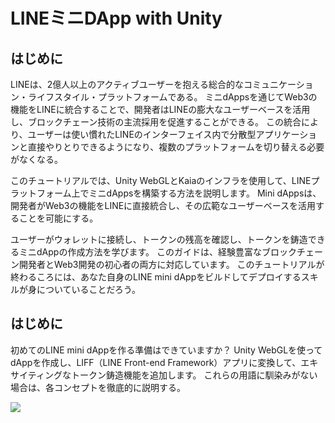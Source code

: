 # LINEミニDApp with Unity

## はじめに

LINEは、2億人以上のアクティブユーザーを抱える総合的なコミュニケーション・ライフスタイル・プラットフォームである。 ミニdAppsを通じてWeb3の機能をLINEに統合することで、開発者はLINEの膨大なユーザーベースを活用し、ブロックチェーン技術の主流採用を促進することができる。 この統合により、ユーザーは使い慣れたLINEのインターフェイス内で分散型アプリケーションと直接やりとりできるようになり、複数のプラットフォームを切り替える必要がなくなる。

このチュートリアルでは、Unity WebGLとKaiaのインフラを使用して、LINEプラットフォーム上でミニdAppsを構築する方法を説明します。 Mini dAppsは、開発者がWeb3の機能をLINEに直接統合し、その広範なユーザーベースを活用することを可能にする。

ユーザーがウォレットに接続し、トークンの残高を確認し、トークンを鋳造できるミニdAppの作成方法を学びます。 このガイドは、経験豊富なブロックチェーン開発者とWeb3開発の初心者の両方に対応しています。 このチュートリアルが終わるころには、あなた自身のLINE mini dAppをビルドしてデプロイするスキルが身についていることだろう。

## はじめに

初めてのLINE mini dAppを作る準備はできていますか？ Unity WebGLを使ってdAppを作成し、LIFF（LINE Front-end Framework）アプリに変換して、エキサイティングなトークン鋳造機能を追加します。 これらの用語に馴染みがない場合は、各コンセプトを徹底的に説明する。

![](/img/minidapps/unity-minidapp/unity-minidapp-banner.png)
